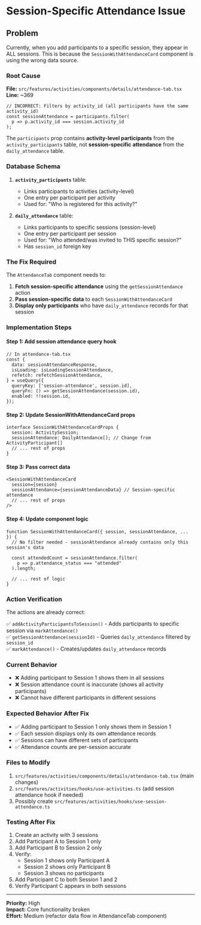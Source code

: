# Session-Specific Attendance Issue

## Problem

Currently, when you add participants to a specific session, they appear in ALL sessions. This is because the `SessionWithAttendanceCard` component is using the wrong data source.

### Root Cause

**File:** `src/features/activities/components/details/attendance-tab.tsx`  
**Line:** ~369

```tsx
// INCORRECT: Filters by activity_id (all participants have the same activity_id)
const sessionAttendance = participants.filter(
  p => p.activity_id === session.activity_id
);
```

The `participants` prop contains **activity-level participants** from the `activity_participants` table, not **session-specific attendance** from the `daily_attendance` table.

### Database Schema

1. **`activity_participants`** table:
   - Links participants to activities (activity-level)
   - One entry per participant per activity
   - Used for: "Who is registered for this activity?"

2. **`daily_attendance`** table:
   - Links participants to specific sessions (session-level)
   - One entry per participant per session
   - Used for: "Who attended/was invited to THIS specific session?"
   - Has `session_id` foreign key

### The Fix Required

The `AttendanceTab` component needs to:

1. **Fetch session-specific attendance** using the `getSessionAttendance` action
2. **Pass session-specific data** to each `SessionWithAttendanceCard`
3. **Display only participants** who have `daily_attendance` records for that session

### Implementation Steps

#### Step 1: Add session attendance query hook

```tsx
// In attendance-tab.tsx
const {
  data: sessionAttendanceResponse,
  isLoading: isLoadingSessionAttendance,
  refetch: refetchSessionAttendance,
} = useQuery({
  queryKey: ['session-attendance', session.id],
  queryFn: () => getSessionAttendance(session.id),
  enabled: !!session.id,
});
```

#### Step 2: Update SessionWithAttendanceCard props

```tsx
interface SessionWithAttendanceCardProps {
  session: ActivitySession;
  sessionAttendance: DailyAttendance[]; // Change from ActivityParticipant[]
  // ... rest of props
}
```

#### Step 3: Pass correct data

```tsx
<SessionWithAttendanceCard
  session={session}
  sessionAttendance={sessionAttendanceData} // Session-specific attendance
  // ... rest of props
/>
```

#### Step 4: Update component logic

```tsx
function SessionWithAttendanceCard({ session, sessionAttendance, ... }) {
  // No filter needed - sessionAttendance already contains only this session's data
  
  const attendedCount = sessionAttendance.filter(
    p => p.attendance_status === "attended"
  ).length;
  
  // ... rest of logic
}
```

### Action Verification

The actions are already correct:

✅ `addActivityParticipantsToSession()` - Adds participants to specific session via `markAttendance()`  
✅ `getSessionAttendance(sessionId)` - Queries `daily_attendance` filtered by `session_id`  
✅ `markAttendance()` - Creates/updates `daily_attendance` records

### Current Behavior

- ❌ Adding participant to Session 1 shows them in all sessions
- ❌ Session attendance count is inaccurate (shows all activity participants)
- ❌ Cannot have different participants in different sessions

### Expected Behavior After Fix

- ✅ Adding participant to Session 1 only shows them in Session 1
- ✅ Each session displays only its own attendance records
- ✅ Sessions can have different sets of participants
- ✅ Attendance counts are per-session accurate

### Files to Modify

1. `src/features/activities/components/details/attendance-tab.tsx` (main changes)
2. `src/features/activities/hooks/use-activities.ts` (add session attendance hook if needed)
3. Possibly create `src/features/activities/hooks/use-session-attendance.ts`

### Testing After Fix

1. Create an activity with 3 sessions
2. Add Participant A to Session 1 only
3. Add Participant B to Session 2 only
4. Verify:
   - Session 1 shows only Participant A
   - Session 2 shows only Participant B
   - Session 3 shows no participants
5. Add Participant C to both Session 1 and 2
6. Verify Participant C appears in both sessions

---

**Priority:** High  
**Impact:** Core functionality broken  
**Effort:** Medium (refactor data flow in AttendanceTab component)
